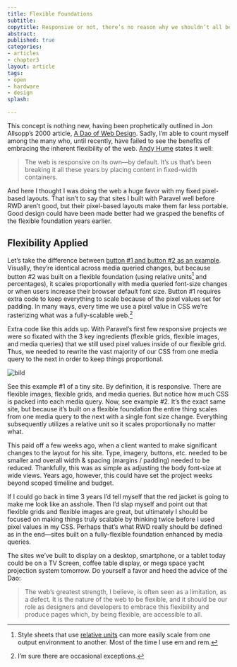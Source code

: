```yaml
---
title: Flexible Foundations
subtitle: 
copytitle: Responsive or not, there’s no reason why we shouldn’t all be designing and building sites on flexible foundations.
abstract:
published: true
categories:
- articles
- chapter3
layout: article
tags: 
- open
- hardware
- design
splash:

---
```


This concept is nothing new, having been prophetically outlined in Jon Allsopp’s 2000 article, [A Dao of Web Design](http://www.alistapart.com/articles/dao/). Sadly, I’m able to count myself among the many who, until recently, have failed to see the benefits of embracing the inherent flexibility of the web. [Andy Hume](http://blog.andyhume.net/responsive-by-default/) states it well:

> The web is responsive on its own—by default. It’s us that’s been breaking it all these years by placing content in fixed-width containers.

And here I thought I was doing the web a huge favor with my fixed pixel-based layouts. That isn’t to say that sites I built with Paravel well before RWD aren’t good, but their pixel-based layouts make them far less portable. Good design could have been made better had we grasped the benefits of the flexible foundation years earlier.

## Flexibility Applied

Let’s take the difference between [button #1 and button #2 as an example](http://codepen.io/TrentWalton/pen/sCgBq). Visually, they’re identical across media queried changes, but because button #2 was built on a flexible foundation (using relative units[^1] and percentages), it scales proportionally with media queried font-size changes or when users increase their browser default font size. Button #1 requires extra code to keep everything to scale because of the pixel values set for padding. In many ways, every time we use a pixel value in CSS we’re rasterizing what was a fully-scalable web.[^2]

Extra code like this adds up. With Paravel’s first few responsive projects we were so fixated with the 3 key ingredients (flexible grids, flexible images, and media queries) that we still used pixel values inside of our flexible grid. Thus, we needed to rewrite the vast majority of our CSS from one media query to the next in order to keep things proportional.

![bild](http://pcdn.paravel.netdna-cdn.com/wp-content/uploads/2013/04/fig1.jpg)

See this example #1 of a tiny site. By definition, it is responsive. There are flexible images, flexible grids, and media queries. But notice how much CSS is packed into each media query. Now, see example #2. It’s the exact same site, but because it’s built on a flexible foundation the entire thing scales from one media query to the next with a single font size change. Everything subsequently utilizes a relative unit so it scales proportionally no matter what.

This paid off a few weeks ago, when a client wanted to make significant changes to the layout for his site. Type, imagery, buttons, etc. needed to be smaller and overall width & spacing (margins / padding) needed to be reduced. Thankfully, this was as simple as adjusting the body font-size at wide views. Years ago, however, this could have set the project weeks beyond scoped timeline and budget.

If I could go back in time 3 years I’d tell myself that the red jacket is going to make me look like an asshole. Then I’d slap myself and point out that flexible grids and flexible images are great, but ultimately I should be focused on making things truly scalable by thinking twice before I used pixel values in my CSS. Perhaps that’s what RWD really should be defined as in the end—sites built on a fully-flexible foundation enhanced by media queries.

The sites we’ve built to display on a desktop, smartphone, or a tablet today could be on a TV Screen, coffee table display, or mega space yacht projection system tomorrow. Do yourself a favor and heed the advice of the Dao:

> The web’s greatest strength, I believe, is often seen as a limitation, as a defect. It is the nature of the web to be flexible, and it should be our role as designers and developers to embrace this flexibility and produce pages which, by being flexible, are accessible to all.



[^1]: Style sheets that use [relative units](http://www.w3.org/TR/css3-values/#relative-lengths) can more easily scale from one output environment to another. Most of the time I use em and rem.
[^2]: I’m sure there are occasional exceptions.